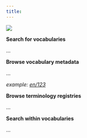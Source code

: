 ```yaml
---
title:
---
```


<img src="/img/bartoc-logo.svg" />

**Search for vocabularies**

...

**Browse vocabulary metadata**

...

*example: <a href="./en/node/123">en/123</a>*

**Browse terminology registries**

...

**Search within vocabularies**

...
